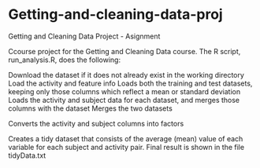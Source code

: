 # Getting-and-cleaning-data-proj
Getting and Cleaning Data Project - Asignment

Ccourse project for the Getting and Cleaning Data course. The R script, run_analysis.R, does the following:

Download the dataset if it does not already exist in the working directory
Load the activity and feature info
Loads both the training and test datasets, keeping only those columns which reflect a mean or standard deviation
Loads the activity and subject data for each dataset, and merges those columns with the dataset
Merges the two datasets

Converts the activity and subject columns into factors

Creates a tidy dataset that consists of the average (mean) value of each variable for each subject and activity pair.
Final result is shown in the file tidyData.txt
